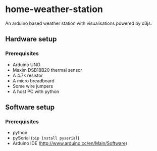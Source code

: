 home-weather-station
====================

An arduino based weather station with visualisations powered by d3js.

Hardware setup
--------------
### Prerequisites
* Arduino UNO
* Maxim DSB18B20 thermal sensor
* A 4.7k resistor
* A micro breadboard
* Some wire jumpers
* A host PC with python

Software setup
--------------
### Prerequisites
* python
* pySerial (`pip install pyserial`)
* Arduino IDE (http://www.arduino.cc/en/Main/Software)
